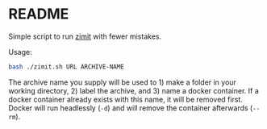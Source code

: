 # README

Simple script to run [zimit](https://github.com/openzim/zimit) with fewer mistakes.

Usage:

``` bash
bash ./zimit.sh URL ARCHIVE-NAME
```

The archive name you supply will be used to 1) make a folder in your working directory, 2) label the archive, and 3) name a docker container. If a docker container already exists with this name, it will be removed first. Docker will run headlessly (`-d`) and will remove the container afterwards (`--rm`).
